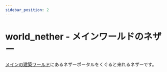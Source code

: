 ```yaml
---
sidebar_position: 2
---
```


# world_nether - メインワールドのネザー

[メインの建築ワールド](world)にあるネザーポータルをくぐると来れるネザーです。
